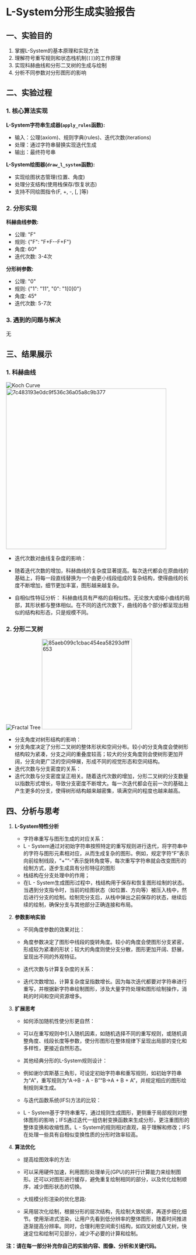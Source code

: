 # L-System分形生成实验报告

## 一、实验目的

1. 掌握L-System的基本原理和实现方法
2. 理解符号重写规则和状态栈机制(`[]`)的工作原理
3. 实现科赫曲线和分形二叉树的生成与绘制
4. 分析不同参数对分形图形的影响

## 二、实验过程

### 1. 核心算法实现

**L-System字符串生成器(`apply_rules`函数):**
- 输入：公理(axiom)、规则字典(rules)、迭代次数(iterations)
- 处理：通过字符串替换实现迭代生成
- 输出：最终符号串

**L-System绘图器(`draw_l_system`函数):**
- 实现绘图状态管理(位置、角度)
- 处理分支结构(使用栈保存/恢复状态)
- 支持不同绘图指令(F, +, -, [, ]等)

### 2. 分形实现

**科赫曲线参数:**
- 公理: "F"
- 规则: {"F": "F+F--F+F"}
- 角度: 60°
- 迭代次数: 3-4次

**分形树参数:**
- 公理: "0" 
- 规则: {"1": "11", "0": "1[0]0"}
- 角度: 45°
- 迭代次数: 5-7次

### 3. 遇到的问题与解决

无

## 三、结果展示

### 1. 科赫曲线
![Koch Curve](l_system_koch.png)
<img width="439" alt="7c483193e0dc9f536c36a05a8c9b377" src="https://github.com/user-attachments/assets/375c90a7-e602-4570-8189-307729aebab0" />

- 迭代次数对曲线复杂度的影响：
- 随着迭代次数的增加，科赫曲线的复杂度显著提高。每次迭代都会在原曲线的基础上，将每一段直线替换为一个由更小线段组成的复杂结构，使得曲线的长度不断增加，细节更加丰富，图形越来越复杂。

- 自相似性特征分析：
科赫曲线具有严格的自相似性。无论放大或缩小曲线的局部，其形状都与整体相似。在不同的迭代次数下，曲线的各个部分都呈现出相似的结构和形态，只是规模不同。

### 2. 分形二叉树 
![Fractal Tree](fractal_tree.png)
<img width="247" alt="85aeb099c1cbac454ea58293dfff653" src="https://github.com/user-attachments/assets/7ff1da36-6273-4a4e-8765-9b7d82e07619" />

- 分支角度对树形结构的影响：
- 分支角度决定了分形二叉树的整体形状和空间分布。较小的分支角度会使树形结构较为紧凑，分支之间的重叠度较高；较大的分支角度则会使树形更加开阔，分支向更广泛的空间伸展，形成不同的视觉形态和空间结构。
- 迭代次数与分支密度的关系：
- 迭代次数与分支密度呈正相关。随着迭代次数的增加，分形二叉树的分支数量以指数形式增长，导致分支密度不断增大。每一次迭代都会在前一次的基础上产生更多的分支，使得树形结构越来越密集，填满空间的程度也越来越高。

## 四、分析与思考

1. **L-System特性分析**
   - 字符串重写与图形生成的对应关系：
   - L - System通过对初始字符串按照特定的重写规则进行迭代，将字符串中的字符与图形元素相对应，从而生成复杂的图形。例如，规定字符“F”表示向前绘制线段，“+”“-”表示旋转角度等，每次重写字符串就会改变图形的绘制方式，逐步生成具有分形特征的图形
   - 栈结构在分支处理中的作用；
   - 在L - System生成图形过程中，栈结构用于保存和恢复图形绘制的状态。当遇到分支指令时，当前的绘图状态（如位置、方向等）被压入栈中，然后进行分支的绘制。绘制完分支后，从栈中弹出之前保存的状态，继续后续的绘制，确保分支与其他部分正确连接和布局。

2. **参数影响实验**
   - 不同角度参数的效果对比：
   - 角度参数决定了图形中线段的旋转角度。较小的角度会使图形分支紧密，形成较为紧凑的形状；较大的角度则使分支分散，图形更加开阔、舒展，呈现出不同的外观特征。

   - 迭代次数与计算复杂度的关系：
   - 迭代次数增加，计算复杂度呈指数增长。因为每次迭代都要对字符串进行重写，并根据新字符串绘制图形，涉及大量字符处理和图形绘制操作，消耗的时间和空间资源增多。

3. **扩展思考**
   - 如何添加随机性使分形更自然：
   - 可以在重写规则中引入随机因素，如随机选择不同的重写规则，或随机调整角度、线段长度等参数，使分形图形在整体规律下呈现出局部的变化和多样性，更接近自然形态。

   - 其他经典分形的L-System规则设计：
   - 例如谢尔宾斯基三角形，可设定初始字符串和重写规则，如初始字符串为“A”，重写规则为“A→B - A - B”“B→A + B + A”，并规定相应的图形绘制规则来生成。
   - 与迭代函数系统(IFS)方法的比较：
   - L - System基于字符串重写，通过规则生成图形，更侧重于局部规则对整体图形的影响；IFS通过迭代一组仿射变换函数来生成分形，更注重图形的整体变换和收缩性质。L - System的规则相对直观，易于理解和修改；IFS在处理一些具有自相似变换性质的分形时效率较高。

4. **算法优化**
   - 提高绘图效率的方法:
   - 可以采用硬件加速，利用图形处理单元(GPU)的并行计算能力来绘制图形。还可以对图形进行缓存，避免重复绘制相同的部分，以及优化绘制顺序，减少图形状态的切换。

   - 大规模分形渲染的优化思路:
   - 采用层次化绘制，根据分形的层次结构，先绘制大致轮廓，再逐步细化细节。使用渐进式渲染，让用户先看到低分辨率的整体图形，随着时间推进逐渐提高分辨率。同时，合理利用空间索引结构，如四叉树或八叉树，快速定位和绘制可见部分，减少不必要的计算和绘制。

**注：请在每一部分补充你自己的实验内容、图像、分析和关键代码。**
